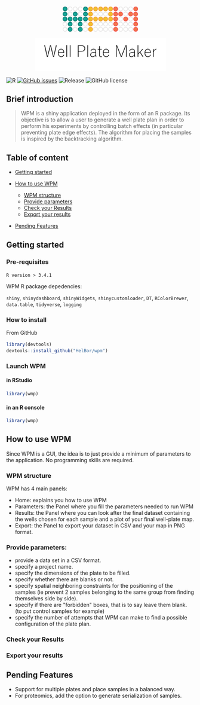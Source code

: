 <p align="center"><img width=40% src="https://github.com/HelBor/wpm/blob/master/inst/wpmApp/www/images/wpm_logo.png"></p>
<p align="center"><img width=70% src="https://github.com/HelBor/wpm/blob/master/inst/wpmApp/www/images/wpm_name.png"></p>


![R](https://img.shields.io/badge/R-v3.4+-blue?style=flat-square)
[![GitHub issues](https://img.shields.io/github/issues/HelBor/wpm?style=flat-square)](https://github.com/HelBor/wpm/issues)
![Release](https://img.shields.io/badge/release-alpha-orange?style=flat-square)
![GitHub license](https://img.shields.io/github/license/HelBor/wpm?style=flat-square)


## Brief introduction

> WPM is a shiny application deployed in the form of an R package.
> Its objective is to allow a user to generate a well plate plan in order to perform his experiments by controlling batch effects (in particular preventing plate edge effects).
> The algorithm for placing the samples is inspired by the backtracking algorithm.

## Table of content
* [Getting started](https://github.com/HelBor/wpm#getting-started)

* [How to use WPM](https://github.com/HelBor/wpm#how-to-use-wpm)
  - [WPM structure](https://github.com/HelBor/wpm#wpm-structure)
  - [Provide parameters](https://github.com/HelBor/wpm#provide-parameters)
  - [Check your Results](https://github.com/HelBor/wpm#check-your-results)
  - [Export your results](https://github.com/HelBor/wpm#export-your-results)

* [Pending Features](https://github.com/HelBor/wpm#pending-features)




## Getting started

### Pre-requisites
`R version > 3.4.1`

WPM R package depedencies:

`shiny`, `shinydashboard`, `shinyWidgets`, `shinycustomloader`, `DT`, 
`RColorBrewer`, `data.table`, `tidyverse`, `logging`

### How to install


From GitHub
```R
library(devtools)
devtools::install_github("HelBor/wpm")
```


### Launch WPM

#### in RStudio

```R
library(wmp)

```
#### in an R console
```R
library(wmp)
```


## How to use WPM

Since WPM is a GUI, the idea is to just provide a minimum of parameters to the application. No programming skills are required.

### WPM structure

WPM has 4 main panels:
* Home: explains you how to use WPM
* Parameters: the Panel where you fill the parameters needed to run WPM
* Results: the Panel where you can look after the final dataset containing the wells chosen for each sample and a plot of your final well-plate map.
* Export: the Panel to export your dataset in CSV and your map in PNG format.


### Provide parameters:
* provide a data set in a CSV format.
* specify a project name.
* specify the dimensions of the plate to be filled.
* specify whether there are blanks or not.
* specify spatial neighboring constraints for the positioning of the samples (ie prevent 2 samples belonging to the same group from finding themselves side by side).
* specify if there are "forbidden" boxes, that is to say leave them blank. (to put control samples for example)
* specify the number of attempts that WPM can make to find a possible configuration of the plate plan.


### Check your Results


### Export your results

## Pending Features

* Support for multiple plates and place samples in a balanced way.
* For proteomics, add the option to generate serialization of samples.
